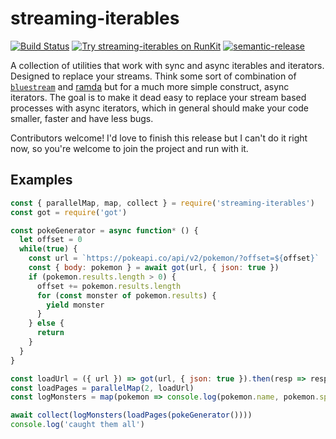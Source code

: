 # streaming-iterables

[![Build Status](https://travis-ci.org/reconbot/streaming-iterables.svg?branch=master)](https://travis-ci.org/reconbot/streaming-iterables) [![Try streaming-iterables on RunKit](https://badge.runkitcdn.com/streaming-iterables.svg)](https://npm.runkit.com/streaming-iterables) [![semantic-release](https://img.shields.io/badge/%20%20%F0%9F%93%A6%F0%9F%9A%80-semantic--release-e10079.svg)](https://github.com/semantic-release/semantic-release)

A collection of utilities that work with sync and async iterables and iterators. Designed to replace your streams. Think some sort of combination of [`bluestream`](https://www.npmjs.com/package/bluestream) and [ramda](http://ramdajs.com/) but for a much more simple construct, async iterators. The goal is to make it dead easy to replace your stream based processes with async iterators, which in general should make your code smaller, faster and have less bugs.

Contributors welcome! I'd love to finish this release but I can't do it right now, so you're welcome to join the project and run with it.

## Examples

```js
const { parallelMap, map, collect } = require('streaming-iterables')
const got = require('got')

const pokeGenerator = async function* () {
  let offset = 0
  while(true) {
    const url = `https://pokeapi.co/api/v2/pokemon/?offset=${offset}`
    const { body: pokemon } = await got(url, { json: true })
    if (pokemon.results.length > 0) {
      offset += pokemon.results.length
      for (const monster of pokemon.results) {
        yield monster
      }
    } else {
      return
    }
  }
}

const loadUrl = ({ url }) => got(url, { json: true }).then(resp => resp.body)
const loadPages = parallelMap(2, loadUrl)
const logMonsters = map(pokemon => console.log(pokemon.name, pokemon.sprites.front_default))

await collect(logMonsters(loadPages(pokeGenerator())))
console.log('caught them all')

```
